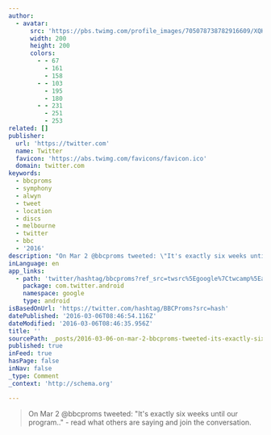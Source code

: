 ```yaml
---
author:
  - avatar:
      src: 'https://pbs.twimg.com/profile_images/705078738782916609/XQHjDJRm_200x200.jpg'
      width: 200
      height: 200
      colors:
        - - 67
          - 161
          - 158
        - - 103
          - 195
          - 180
        - - 231
          - 251
          - 253
related: []
publisher:
  url: 'https://twitter.com'
  name: Twitter
  favicon: 'https://abs.twimg.com/favicons/favicon.ico'
  domain: twitter.com
keywords:
  - bbcproms
  - symphony
  - alwyn
  - tweet
  - location
  - discs
  - melbourne
  - twitter
  - bbc
  - '2016'
description: "On Mar 2 @bbcproms tweeted: \"It's exactly six weeks until our program..\" - read what others are saying and join the conversation."
inLanguage: en
app_links:
  - path: 'twitter/hashtag/bbcproms?ref_src=twsrc%5Egoogle%7Ctwcamp%5Eandroidseo%7Ctwgr%5Ehashtag%7Ctwterm%5Ebbcproms'
    package: com.twitter.android
    namespace: google
    type: android
isBasedOnUrl: 'https://twitter.com/hashtag/BBCProms?src=hash'
datePublished: '2016-03-06T08:46:54.116Z'
dateModified: '2016-03-06T08:46:35.956Z'
title: ''
sourcePath: _posts/2016-03-06-on-mar-2-bbcproms-tweeted-its-exactly-six-weeks-until-ou.md
published: true
inFeed: true
hasPage: false
inNav: false
_type: Comment
_context: 'http://schema.org'

---
```

> On Mar 2 &commat;bbcproms tweeted&colon; "It's exactly six weeks until our program&period;&period;" - read what others are saying and join the conversation&period;